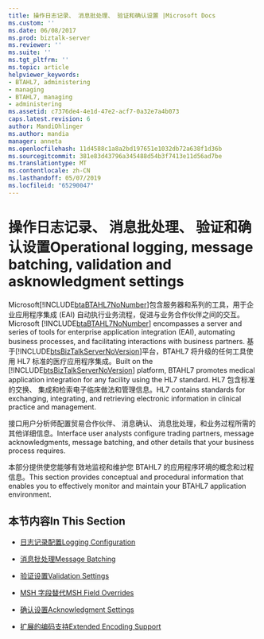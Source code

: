 ```yaml
---
title: 操作日志记录、 消息批处理、 验证和确认设置 |Microsoft Docs
ms.custom: ''
ms.date: 06/08/2017
ms.prod: biztalk-server
ms.reviewer: ''
ms.suite: ''
ms.tgt_pltfrm: ''
ms.topic: article
helpviewer_keywords:
- BTAHL7, administering
- managing
- BTAHL7, managing
- administering
ms.assetid: c7376de4-4e1d-47e2-acf7-0a32e7a4b073
caps.latest.revision: 6
author: MandiOhlinger
ms.author: mandia
manager: anneta
ms.openlocfilehash: 11d4588c1a8a2bd197651e1032db72a638f1d36b
ms.sourcegitcommit: 381e83d43796a345488d54b3f7413e11d56ad7be
ms.translationtype: MT
ms.contentlocale: zh-CN
ms.lasthandoff: 05/07/2019
ms.locfileid: "65290047"
---
```

# <a name="operational-logging-message-batching-validation-and-asknowledgment-settings"></a><span data-ttu-id="c9417-102">操作日志记录、 消息批处理、 验证和确认设置</span><span class="sxs-lookup"><span data-stu-id="c9417-102">Operational logging, message batching, validation and asknowledgment settings</span></span>
<span data-ttu-id="c9417-103">Microsoft[!INCLUDE[btaBTAHL7NoNumber](../../includes/btabtahl7nonumber-md.md)]包含服务器和系列的工具，用于企业应用程序集成 (EAI) 自动执行业务流程，促进与业务合作伙伴之间的交互。</span><span class="sxs-lookup"><span data-stu-id="c9417-103">Microsoft [!INCLUDE[btaBTAHL7NoNumber](../../includes/btabtahl7nonumber-md.md)] encompasses a server and series of tools for enterprise application integration (EAI), automating business processes, and facilitating interactions with business partners.</span></span> <span data-ttu-id="c9417-104">基于[!INCLUDE[btsBizTalkServerNoVersion](../../includes/btsbiztalkservernoversion-md.md)]平台，BTAHL7 将升级的任何工具使用 HL7 标准的医疗应用程序集成。</span><span class="sxs-lookup"><span data-stu-id="c9417-104">Built on the [!INCLUDE[btsBizTalkServerNoVersion](../../includes/btsbiztalkservernoversion-md.md)] platform, BTAHL7 promotes medical application integration for any facility using the HL7 standard.</span></span> <span data-ttu-id="c9417-105">HL7 包含标准的交换、 集成和检索电子临床做法和管理信息。</span><span class="sxs-lookup"><span data-stu-id="c9417-105">HL7 contains standards for exchanging, integrating, and retrieving electronic information in clinical practice and management.</span></span>  
  
 <span data-ttu-id="c9417-106">接口用户分析师配置贸易合作伙伴、 消息确认、 消息批处理，和业务过程所需的其他详细信息。</span><span class="sxs-lookup"><span data-stu-id="c9417-106">Interface user analysts configure trading partners, message acknowledgments, message batching, and other details that your business process requires.</span></span>  
  
 <span data-ttu-id="c9417-107">本部分提供使您能够有效地监视和维护您 BTAHL7 的应用程序环境的概念和过程信息。</span><span class="sxs-lookup"><span data-stu-id="c9417-107">This section provides conceptual and procedural information that enables you to effectively monitor and maintain your BTAHL7 application environment.</span></span>  
  
## <a name="in-this-section"></a><span data-ttu-id="c9417-108">本节内容</span><span class="sxs-lookup"><span data-stu-id="c9417-108">In This Section</span></span>  
  
-   [<span data-ttu-id="c9417-109">日志记录配置</span><span class="sxs-lookup"><span data-stu-id="c9417-109">Logging Configuration</span></span>](../../adapters-and-accelerators/accelerator-hl7/logging-configuration.md)  
  
-   [<span data-ttu-id="c9417-110">消息批处理</span><span class="sxs-lookup"><span data-stu-id="c9417-110">Message Batching</span></span>](../../adapters-and-accelerators/accelerator-hl7/message-batching.md)  
  
-   [<span data-ttu-id="c9417-111">验证设置</span><span class="sxs-lookup"><span data-stu-id="c9417-111">Validation Settings</span></span>](../../adapters-and-accelerators/accelerator-hl7/validation-settings.md)  
  
-   [<span data-ttu-id="c9417-112">MSH 字段替代</span><span class="sxs-lookup"><span data-stu-id="c9417-112">MSH Field Overrides</span></span>](../../adapters-and-accelerators/accelerator-hl7/msh-field-overrides.md)  
  
-   [<span data-ttu-id="c9417-113">确认设置</span><span class="sxs-lookup"><span data-stu-id="c9417-113">Acknowledgment Settings</span></span>](../../adapters-and-accelerators/accelerator-hl7/acknowledgment-settings.md)  
  
-   [<span data-ttu-id="c9417-114">扩展的编码支持</span><span class="sxs-lookup"><span data-stu-id="c9417-114">Extended Encoding Support</span></span>](../../adapters-and-accelerators/accelerator-hl7/extended-encoding-support.md)